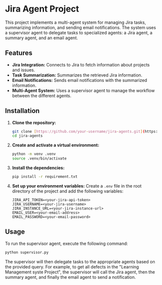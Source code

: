 # Jira Agent Project

This project implements a multi-agent system for managing Jira tasks, summarizing information, and sending email notifications. The system uses a supervisor agent to delegate tasks to specialized agents: a Jira agent, a summary agent, and an email agent.

## Features

- **Jira Integration:** Connects to Jira to fetch information about projects and issues.
- **Task Summarization:** Summarizes the retrieved Jira information.
- **Email Notifications:** Sends email notifications with the summarized information.
- **Multi-Agent System:** Uses a supervisor agent to manage the workflow between the different agents.

## Installation

1. **Clone the repository:**
   ```bash
   git clone [https://github.com/your-username/jira-agents.git](https://github.com/mohana9985/Multi-Agent-Model-Jira_Agent-.git)
   cd jira-agents
   ```

2. **Create and activate a virtual environment:**
   ```bash
   python -m venv .venv
   source .venv/bin/activate
   ```

3. **Install the dependencies:**
   ```bash
   pip install -r requirement.txt
   ```

4. **Set up your environment variables:**
   Create a `.env` file in the root directory of the project and add the following variables:
   ```
   JIRA_API_TOKEN=<your-jira-api-token>
   JIRA_USERNAME=<your-jira-username>
   JIRA_INSTANCE_URL=<your-jira-instance-url>
   EMAIL_USER=<your-email-address>
   EMAIL_PASSWORD=<your-email-password>
   ```

## Usage

To run the supervisor agent, execute the following command:
```bash
python supervisor.py
```

The supervisor will then delegate tasks to the appropriate agents based on the provided query. For example, to get all defects in the "Learning Management syste Project", the supervisor will call the Jira agent, then the summary agent, and finally the email agent to send a notification.
